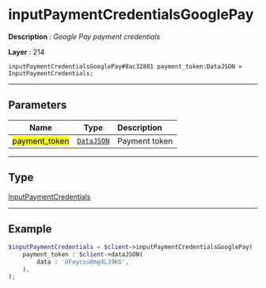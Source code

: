 # inputPaymentCredentialsGooglePay

**Description** : *Google Pay payment credentials*

**Layer** : 214

```tl
inputPaymentCredentialsGooglePay#8ac32801 payment_token:DataJSON = InputPaymentCredentials;
```

---

## Parameters

| Name | Type | Description |
| :---: | :---: | :--- |
| <mark>payment_token</mark> | [`DataJSON`](type/DataJSON) | Payment token |

---

## Type

[InputPaymentCredentials](type/InputPaymentCredentials)

---

## Example

```php
$inputPaymentCredentials = $client->inputPaymentCredentialsGooglePay(
	payment_token : $client->dataJSON(
		data : 'OFoycsu8mg4L39KG',
	),
);
```